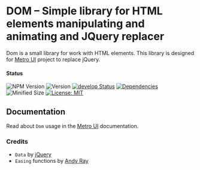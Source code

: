 # DOM – Simple library for HTML elements manipulating and animating and JQuery replacer

Dom is a small library for work with HTML elements. 
This library is designed for [Metro UI](https://metroui.org.ua) project to replace jQuery.
 
#### Status
![NPM Version](https://img.shields.io/npm/v/%40olton%2Fdom)
![Version](https://img.shields.io/github/package-json/v/olton/dom)
[![develop Status](https://img.shields.io/badge/status-release-darklime.svg)](https://david-dm.org/olton/dom)
[![Dependencies](https://img.shields.io/badge/Dependencies-none-darklime.svg?style=flat)](https://github.com/olton/dom/blob/master/LICENSE)
![Minified Size](https://img.shields.io/bundlejs/size/dom)
[![License: MIT](https://img.shields.io/badge/License-MIT-blue.svg?style=flat)](https://github.com/olton/dom/blob/master/LICENSE)

## Documentation
Read about `Dom` usage in the [Metro UI](https://metroui.org.ua/) documentation.


### Credits
- `Data` by [jQuery](https://jquery.com)  
- `Easing` functions by [Andy Ray](https://github.com/AndrewRayCode/easing-utils)
